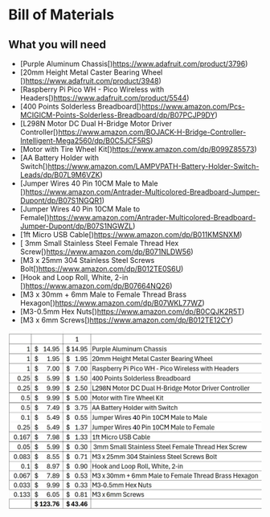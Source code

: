 # Bill of Materials

## What you will need


- [Purple Aluminum Chassis[)https://www.adafruit.com/product/3796)
- [20mm Height Metal Caster Bearing Wheel [)https://www.adafruit.com/product/3948)
- [Raspberry Pi Pico WH - Pico Wireless with Headers[)https://www.adafruit.com/product/5544)
- [400 Points Solderless Breadboard[)https://www.amazon.com/Pcs-MCIGICM-Points-Solderless-Breadboard/dp/B07PCJP9DY)
- [L298N Motor DC Dual H-Bridge Motor Driver Controller[)https://www.amazon.com/BOJACK-H-Bridge-Controller-Intelligent-Mega2560/dp/B0C5JCF5RS)
- [Motor with Tire Wheel Kit[)https://www.amazon.com/dp/B099Z85573)
- [AA Battery Holder with Switch[)https://www.amazon.com/LAMPVPATH-Battery-Holder-Switch-Leads/dp/B07L9M6VZK)
- [Jumper Wires 40 Pin 10CM Male to Male [)https://www.amazon.com/Antrader-Multicolored-Breadboard-Jumper-Dupont/dp/B07S1NGQR1)
- [Jumper Wires 40 Pin 10CM Male to Female[)https://www.amazon.com/Antrader-Multicolored-Breadboard-Jumper-Dupont/dp/B07S1NGWZL)
- [1ft Micro USB Cable[)https://www.amazon.com/dp/B011KMSNXM)
- [ 3mm Small Stainless Steel Female Thread Hex Screw[)https://www.amazon.com/dp/B071NLDW56)
- [M3 x 25mm 304 Stainless Steel Screws Bolt[)https://www.amazon.com/dp/B012TE0S6U)
- [Hook and Loop Roll, White, 2-in [)https://www.amazon.com/dp/B07664NQ26)
- [M3 x 30mm + 6mm Male to Female Thread Brass Hexagon[)https://www.amazon.com/dp/B07WKL77WZ)
- [M3-0.5mm Hex Nuts[)https://www.amazon.com/dp/B0CQJK2R5T)
- [M3 x 6mm Screws[)https://www.amazon.com/dp/B012TE12CY)


<img src="https://github.com/stemoutreach/PicoBot/blob/main/zzimages/BOM3.jpg" width="600" >



